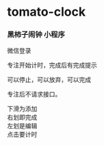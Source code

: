 # tomato-clock

### 黑柿子闹钟    小程序
    
微信登录    

专注开始计时，完成后有完成提示  

可以停止，可以放弃，可以完成  

     
   


专注后不请求接口。      
        
下滑为添加                
右划即完成         
左划是编辑  
点击要计时       



